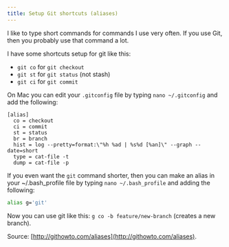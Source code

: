 ```yaml
---
title: Setup Git shortcuts (aliases)
---
```


I like to type short commands for commands I use very often. If you use Git, then you probably use that command a lot.

I have some shortcuts setup for git like this:

 * `git co` for `git checkout`
 * `git st` for `git status` (not stash)
 * `git ci` for `git commit`

On Mac you can edit your `.gitconfig` file by typing `nano ~/.gitconfig` and add the following:

```
[alias]
  co = checkout
  ci = commit
  st = status
  br = branch
  hist = log --pretty=format:\"%h %ad | %s%d [%an]\" --graph --date=short
  type = cat-file -t
  dump = cat-file -p
```

If you even want the `git` command shorter, then you can make an alias in your ~/.bash_profile file by typing `nano ~/.bash_profile` and adding the following:

```bash
alias g='git'
```

Now you can use git like this: `g co -b feature/new-branch` (creates a new branch).

Source: [http://githowto.com/aliases](http://githowto.com/aliases).
